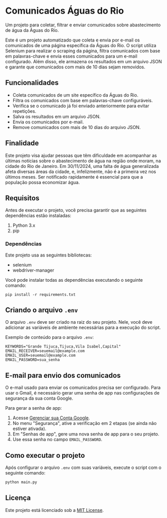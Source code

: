 # Comunicados Águas do Rio

Um projeto para coletar, filtrar e enviar comunicados sobre abastecimento de água da Águas do Rio.

Este é um projeto automatizado que coleta e envia por e-mail os comunicados de uma página específica da Águas do Rio. O script utiliza Selenium para realizar o scraping da página, filtra comunicados com base em palavras-chave e envia esses comunicados para um e-mail configurado. Além disso, ele armazena os resultados em um arquivo JSON e garante que comunicados com mais de 10 dias sejam removidos.

## Funcionalidades

- Coleta comunicados de um site específico da Águas do Rio.
- Filtra os comunicados com base em palavras-chave configuráveis.
- Verifica se o comunicado já foi enviado anteriormente para evitar repetições.
- Salva os resultados em um arquivo JSON.
- Envia os comunicados por e-mail.
- Remove comunicados com mais de 10 dias do arquivo JSON.

## Finalidade

Este projeto visa ajudar pessoas que têm dificuldade em acompanhar as últimas notícias sobre o abastecimento de água na região onde moram, na cidade do Rio de Janeiro. Em 30/11/2024, uma falta de água generalizada afeta diversas áreas da cidade, e, infelizmente, não é a primeira vez nos últimos meses. Ser notificado rapidamente é essencial para que a população possa economizar água.

## Requisitos

Antes de executar o projeto, você precisa garantir que as seguintes dependências estão instaladas:

1. Python 3.x
2. pip

### Dependências

Este projeto usa as seguintes bibliotecas:

- selenium
- webdriver-manager

Você pode instalar todas as dependências executando o seguinte comando:

`pip install -r requirements.txt`

## Criando o arquivo `.env`

O arquivo `.env` deve ser criado na raiz do seu projeto. Nele, você deve adicionar as variáveis de ambiente necessárias para a execução do script.

Exemplo de conteúdo para o arquivo `.env`:

```env
KEYWORDS="Grande Tijuca,Tijuca,Vila Isabel,Capital"
EMAIL_RECEIVER=seuemail@example.com
EMAIL_USER=seuemail@example.com
EMAIL_PASSWORD=sua_senha
```

## E-mail para envio dos comunicados

O e-mail usado para enviar os comunicados precisa ser configurado. Para usar o Gmail, é necessário gerar uma senha de app nas configurações de segurança da sua conta Google.

Para gerar a senha de app:

1. Acesse [Gerenciar sua Conta Google](https://myaccount.google.com/).
2. No menu "Segurança", ative a verificação em 2 etapas (se ainda não estiver ativada).
3. Em "Senhas de app", gere uma nova senha de app para o seu projeto.
4. Use essa senha no campo `EMAIL_PASSWORD`.

## Como executar o projeto

Após configurar o arquivo `.env` com suas variáveis, execute o script com o seguinte comando:

```bash
python main.py
```

## Licença

Este projeto está licenciado sob a [MIT License](LICENSE).
